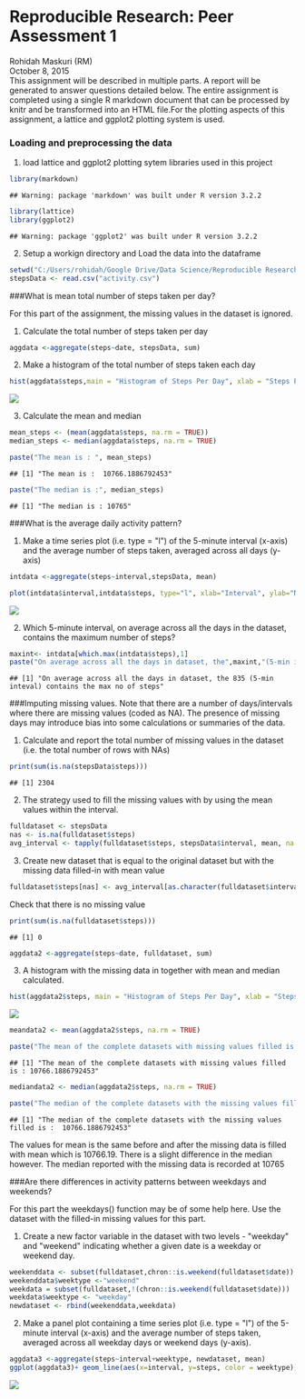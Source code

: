 # Reproducible Research: Peer Assessment 1
Rohidah Maskuri (RM)  
October 8, 2015  
This assignment will be described in multiple parts. A report will be generated  to answer questions detailed below. The entire assignment is completed using a single R markdown document that can be processed by knitr and be transformed into an HTML file.For the plotting aspects of this assignment, a lattice and ggplot2 plotting system is used. 

### Loading and preprocessing the data
1. load lattice and ggplot2 plotting sytem libraries used in this project




```r
library(markdown)
```

```
## Warning: package 'markdown' was built under R version 3.2.2
```

```r
library(lattice)
library(ggplot2)
```

```
## Warning: package 'ggplot2' was built under R version 3.2.2
```

2. Setup a workign directory and Load the data into the dataframe

```r
setwd("C:/Users/rohidah/Google Drive/Data Science/Reproducible Research")
stepsData <- read.csv("activity.csv")
```

###What is mean total number of steps taken per day?

For this part of the assignment, the missing values in the dataset is ignored.

1. Calculate the total number of steps taken per day


```r
aggdata <-aggregate(steps~date, stepsData, sum)
```

2. Make a histogram of the total number of steps taken each day

```r
hist(aggdata$steps,main = "Histogram of Steps Per Day", xlab = "Steps Per Day", col ="orange")
```

![](PA1_template_files/figure-html/unnamed-chunk-4-1.png) 

3. Calculate the mean and median 

```r
mean_steps <- (mean(aggdata$steps, na.rm = TRUE))
median_steps <- median(aggdata$steps, na.rm = TRUE)

paste("The mean is : ", mean_steps)
```

```
## [1] "The mean is :  10766.1886792453"
```

```r
paste("The median is :", median_steps)
```

```
## [1] "The median is : 10765"
```


###What is the average daily activity pattern?

1. Make a time series plot (i.e. type = "l") of the 5-minute interval (x-axis) and the average number of steps taken, averaged across all days (y-axis)


```r
intdata <-aggregate(steps~interval,stepsData, mean)

plot(intdata$interval,intdata$steps, type="l", xlab="Interval", ylab="Number of Steps",main="Average Number of Steps per Day by Interval", col = "red")
```

![](PA1_template_files/figure-html/unnamed-chunk-6-1.png) 

2. Which 5-minute interval, on average across all the days in the dataset, contains the maximum number of steps?

```r
maxint<- intdata[which.max(intdata$steps),1]
paste("On average across all the days in dataset, the",maxint,"(5-min inteval) contains the max no of steps")
```

```
## [1] "On average across all the days in dataset, the 835 (5-min inteval) contains the max no of steps"
```


###Imputing missing values. 
Note that there are a number of days/intervals where there are missing values (coded as NA). The presence of missing days may introduce bias into some calculations or summaries of the data.

1. Calculate and report the total number of missing values in the dataset (i.e. the total number of rows with NAs)


```r
print(sum(is.na(stepsData$steps)))
```

```
## [1] 2304
```


2. The strategy used to fill the missing values with by using the mean values within the interval.



```r
fulldataset <- stepsData
nas <- is.na(fulldataset$steps)
avg_interval <- tapply(fulldataset$steps, stepsData$interval, mean, na.rm=TRUE, simplify=TRUE)
```


3. Create new dataset that is equal to the original dataset but with the missing data filled-in with mean value


```r
fulldataset$steps[nas] <- avg_interval[as.character(fulldataset$interval[nas])]
```

Check that there is no missing value


```r
print(sum(is.na(fulldataset$steps)))
```

```
## [1] 0
```

```r
aggdata2 <-aggregate(steps~date, fulldataset, sum)
```

3. A histogram with the missing data in together with mean and median calculated.


```r
hist(aggdata2$steps, main = "Histogram of Steps Per Day", xlab = "Steps Per Day", col ="blue") 
```

![](PA1_template_files/figure-html/unnamed-chunk-12-1.png) 

```r
meandata2 <- mean(aggdata2$steps, na.rm = TRUE)

paste("The mean of the complete datasets with missing values filled is :",meandata2)
```

```
## [1] "The mean of the complete datasets with missing values filled is : 10766.1886792453"
```

```r
mediandata2 <- median(aggdata2$steps, na.rm = TRUE)

paste("The median of the complete datasets with the missing values filled is : ", mediandata2)
```

```
## [1] "The median of the complete datasets with the missing values filled is :  10766.1886792453"
```

The values for mean is the same before and after the missing data is filled with mean which is 10766.19. There is a slight difference in the median however. The median reported with the missing data is recorded at 10765 

###Are there differences in activity patterns between weekdays and weekends?

For this part the weekdays() function may be of some help here. Use the dataset with the filled-in missing values for this part.

1. Create a new factor variable in the dataset with two levels - "weekday" and "weekend" indicating whether a given date is a weekday or weekend day.


```r
weekenddata <- subset(fulldataset,chron::is.weekend(fulldataset$date))
weekenddata$weektype <-"weekend"
weekdata = subset(fulldataset,!(chron::is.weekend(fulldataset$date)))
weekdata$weektype <- "weekday"
newdataset <- rbind(weekenddata,weekdata)
```

2. Make a panel plot containing a time series plot (i.e. type = "l") of the 5-minute interval (x-axis) and the average number of steps taken, averaged across all weekday days or weekend days (y-axis). 


```r
aggdata3 <-aggregate(steps~interval+weektype, newdataset, mean)
ggplot(aggdata3)+ geom_line(aes(x=interval, y=steps, color = weektype)) + facet_wrap( ~ weektype, ncol=1)
```

![](PA1_template_files/figure-html/unnamed-chunk-14-1.png) 


